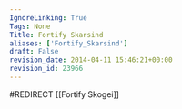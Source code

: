 ```yaml
---
IgnoreLinking: True
Tags: None
Title: Fortify Skarsind
aliases: ['Fortify_Skarsind']
draft: False
revision_date: 2014-04-11 15:46:21+00:00
revision_id: 23966
---
```


#REDIRECT [[Fortify Skogei]]
